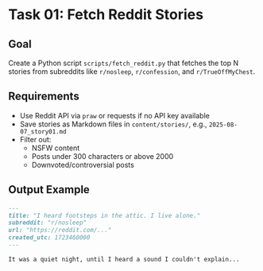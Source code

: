 # Task 01: Fetch Reddit Stories

## Goal
Create a Python script `scripts/fetch_reddit.py` that fetches the top N stories from subreddits like `r/nosleep`, `r/confession`, and `r/TrueOffMyChest`.

## Requirements
- Use Reddit API via `praw` or requests if no API key available
- Save stories as Markdown files in `content/stories/`, e.g., `2025-08-07_story01.md`
- Filter out:
  - NSFW content
  - Posts under 300 characters or above 2000
  - Downvoted/controversial posts

## Output Example

```md
---
title: "I heard footsteps in the attic. I live alone."
subreddit: "r/nosleep"
url: "https://reddit.com/..."
created_utc: 1723460000
---

It was a quiet night, until I heard a sound I couldn't explain...
```
